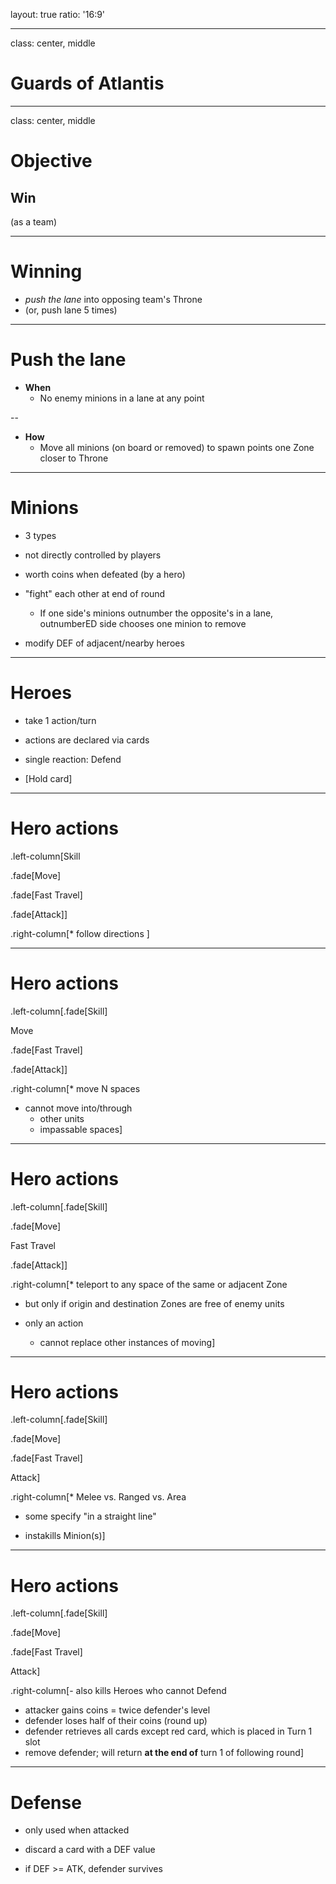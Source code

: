 layout: true
ratio: '16:9'

---

class: center, middle

# Guards of Atlantis

---

class: center, middle

# Objective

<h2>Win</h2>
(as a team)

---

# Winning

* *push the lane* into opposing team's Throne
* (or, push lane 5 times)

---

# Push the lane

* **When**
  - No enemy minions in a lane at any point


--

* **How**
  - Move all minions (on board or removed) to spawn points one Zone closer to Throne

---

# Minions

* 3 types

* not directly controlled by players

* worth coins when defeated (by a hero)

* "fight" each other at end of round
  - If one side's minions outnumber the opposite's in a lane, outnumberED side chooses one minion to remove

* modify DEF of adjacent/nearby heroes

---

# Heroes

* take 1 action/turn

* actions are declared via cards

* single reaction: Defend

* [Hold card]

---

# Hero actions

.left-column[Skill

.fade[Move]

.fade[Fast Travel]

.fade[Attack]]

.right-column[* follow directions ]

---

# Hero actions

.left-column[.fade[Skill]

Move

.fade[Fast Travel]

.fade[Attack]]

.right-column[* move N spaces

* cannot move into/through
  - other units
  - impassable spaces]

---

# Hero actions

.left-column[.fade[Skill]

.fade[Move]

Fast Travel

.fade[Attack]]

.right-column[* teleport to any space of the same or adjacent Zone

* but only if origin and destination Zones are free of enemy units

* only an action
  - cannot replace other instances of moving]

---

# Hero actions

.left-column[.fade[Skill]

.fade[Move]

.fade[Fast Travel]

Attack]

.right-column[* Melee vs. Ranged vs. Area
  - some specify "in a straight line"

* instakills Minion(s)]

---

# Hero actions

.left-column[.fade[Skill]

.fade[Move]

.fade[Fast Travel]

Attack]

.right-column[- also kills Heroes who cannot Defend
  - attacker gains coins = twice defender's level
  - defender loses half of their coins (round up)
  - defender retrieves all cards except red card, which is placed in Turn 1 slot
  - remove defender; will return **at the end of** turn 1 of following round]

---

# Defense

* only used when attacked

* discard a card with a DEF value

* if DEF >= ATK, defender survives

